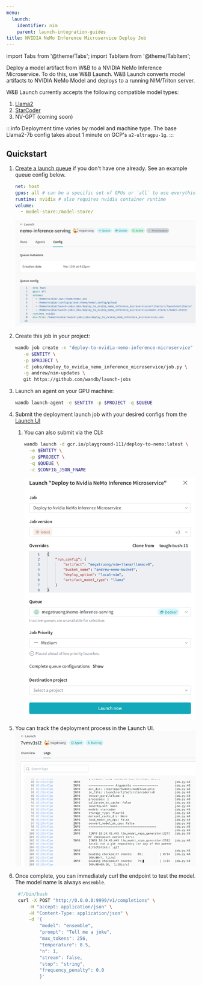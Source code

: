 ```yaml
---
menu:
  launch:
    identifier: nim
    parent: launch-integration-guides
title: NVIDIA NeMo Inference Microservice Deploy Job
---
```


import Tabs from '@theme/Tabs';
import TabItem from '@theme/TabItem';


Deploy a model artifact from W&B to a NVIDIA NeMo Inference Microservice. To do this, use W&B Launch. W&B Launch converts model artifacts to NVIDIA NeMo Model and deploys to a running NIM/Triton server.

W&B Launch currently accepts the following compatible model types:

1. [Llama2](https://llama.meta.com/llama2/)
2. [StarCoder](https://github.com/bigcode-project/starcoder)
3. NV-GPT (coming soon)


:::info
Deployment time varies by model and machine type. The base Llama2-7b config takes about 1 minute on GCP's `a2-ultragpu-1g`.
:::


## Quickstart

1. [Create a launch queue](../launch/add-job-to-queue.md) if you don't have one already. See an example queue config below.

   ```yaml
   net: host
   gpus: all # can be a specific set of GPUs or `all` to use everything
   runtime: nvidia # also requires nvidia container runtime
   volume:
     - model-store:/model-store/
   ```

   ![image](/images/integrations/nim1.png)

2. Create this job in your project:

   ```bash
   wandb job create -n "deploy-to-nvidia-nemo-inference-microservice" \
      -e $ENTITY \
      -p $PROJECT \
      -E jobs/deploy_to_nvidia_nemo_inference_microservice/job.py \
      -g andrew/nim-updates \
      git https://github.com/wandb/launch-jobs
   ```

3. Launch an agent on your GPU machine:
   ```bash
   wandb launch-agent -e $ENTITY -p $PROJECT -q $QUEUE
   ```
4. Submit the deployment launch job with your desired configs from the [Launch UI](https://wandb.ai/launch)
   1. You can also submit via the CLI:
      ```bash
      wandb launch -d gcr.io/playground-111/deploy-to-nemo:latest \
        -e $ENTITY \
        -p $PROJECT \
        -q $QUEUE \
        -c $CONFIG_JSON_FNAME
      ```
      ![image](/images/integrations/nim2.png)
5. You can track the deployment process in the Launch UI.
   ![image](/images/integrations/nim3.png)
6. Once complete, you can immediately curl the endpoint to test the model. The model name is always `ensemble`.
   ```bash
    #!/bin/bash
    curl -X POST "http://0.0.0.0:9999/v1/completions" \
        -H "accept: application/json" \
        -H "Content-Type: application/json" \
        -d '{
            "model": "ensemble",
            "prompt": "Tell me a joke",
            "max_tokens": 256,
            "temperature": 0.5,
            "n": 1,
            "stream": false,
            "stop": "string",
            "frequency_penalty": 0.0
            }'
   ```